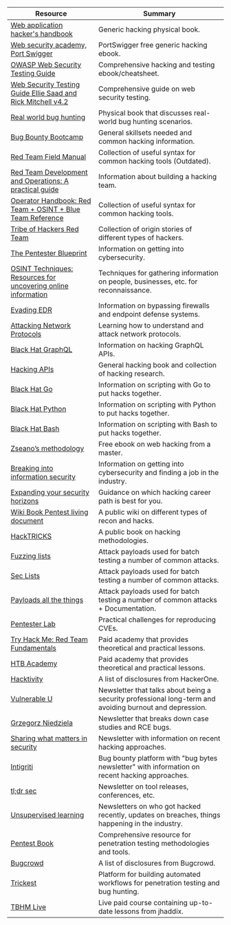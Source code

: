 | **Resource** | **Summary** |
|--------------|-------------|
| [Web application hacker's handbook](https://amzn.to/4c2WAF6) | Generic hacking physical book. |
| [Web security academy, Port Swigger](https://portswigger.net/web-security) | PortSwigger free generic hacking ebook. |
| [OWASP Web Security Testing Guide](https://owasp.org/www-project-web-security-testing-guide/) | Comprehensive hacking and testing ebook/cheatsheet. |
| [Web Security Testing Guide Ellie Saad and Rick Mitchell v4.2](https://owasp.org/www-project-web-security-testing-guide/v42/) | Comprehensive guide on web security testing. |
| [Real world bug hunting](https://amzn.to/3VsWnFM) | Physical book that discusses real-world bug hunting scenarios. |
| [Bug Bounty Bootcamp](https://amzn.to/3Ksqqar) | General skillsets needed and common hacking information. |
| [Red Team Field Manual](https://amzn.to/4aU7Hz3) | Collection of useful syntax for common hacking tools (Outdated). |
| [Red Team Development and Operations: A practical guide](https://amzn.to/4aK8se1) | Information about building a hacking team. |
| [Operator Handbook: Red Team + OSINT + Blue Team Reference](https://amzn.to/3KwyZ46) | Collection of useful syntax for common hacking tools. |
| [Tribe of Hackers Red Team](https://amzn.to/3VrF1sN) | Collection of origin stories of different types of hackers. |
| [The Pentester Blueprint](https://amzn.to/3VwnGiI) | Information on getting into cybersecurity. |
| [OSINT Techniques: Resources for uncovering online information](https://amzn.to/3Vs3YUX) | Techniques for gathering information on people, businesses, etc. for reconnaissance. |
| [Evading EDR](https://amzn.to/3VwnJLq) | Information on bypassing firewalls and endpoint defense systems. |
| [Attacking Network Protocols](https://amzn.to/3VqUQjE) | Learning how to understand and attack network protocols. |
| [Black Hat GraphQL](https://amzn.to/3V2g7i8) | Information on hacking GraphQL APIs. |
| [Hacking APIs](https://amzn.to/3wTJifp) | General hacking book and collection of hacking research. |
| [Black Hat Go](https://amzn.to/4bLtbQa) | Information on scripting with Go to put hacks together. |
| [Black Hat Python](https://amzn.to/4bLcCDN) | Information on scripting with Python to put hacks together. |
| [Black Hat Bash](https://nostarch.com/black-hat-bash) | Information on scripting with Bash to put hacks together. |
| [Zseano’s methodology](https://www.bugbountyhunter.com/methodology/zseanos-methodology.pdf) | Free ebook on web hacking from a master. |
| [Breaking into information security](https://amzn.to/4bOnYqS) | Information on getting into cybersecurity and finding a job in the industry. |
| [Expanding your security horizons](https://amzn.to/3XaqmDJ) | Guidance on which hacking career path is best for you. |
| [Wiki Book Pentest living document](https://github.com/nixawk/pentest-wiki/blob/master/Books/README.md) | A public wiki on different types of recon and hacks. |
| [HackTRICKS](https://book.hacktricks.xyz/welcome/readme) | A public book on hacking methodologies. |
| [Fuzzing lists](https://github.com/secfigo/Awesome-Fuzzing) | Attack payloads used for batch testing a number of common attacks. |
| [Sec Lists](https://github.com/danielmiessler/SecLists) | Attack payloads used for batch testing a number of common attacks. |
| [Payloads all the things](https://github.com/swisskyrepo/PayloadsAllTheThings) | Attack payloads used for batch testing a number of common attacks + Documentation. |
| [Pentester Lab](https://pentesterlab.com/) | Practical challenges for reproducing CVEs. |
| [Try Hack Me: Red Team Fundamentals](https://tryhackme.com/module/red-team-fundamentals) | Paid academy that provides theoretical and practical lessons. |
| [HTB Academy](https://academy.hackthebox.com/) | Paid academy that provides theoretical and practical lessons. |
| [Hacktivity](https://hackerone.com/hacktivity/overview?queryString=disclosed%3Atrue&sortField=latest_disclosable_activity_at&sortDirection=DESC&pageIndex=0) | A list of disclosures from HackerOne. |
| [Vulnerable U](https://vulnu.mattjay.com/) | Newsletter that talks about being a security professional long-term and avoiding burnout and depression. |
| [Grzegorz Niedziela](https://members.bugbountyexplained.com/premium/) | Newsletter that breaks down case studies and RCE bugs. |
| [Sharing what matters in security](https://securib.ee/newsletter/) | Newsletter with information on recent hacking approaches. |
| [Intigriti](https://www.intigriti.com/) | Bug bounty platform with "bug bytes newsletter" with information on recent hacking approaches. |
| [tl;dr sec](https://tldrsec.com/) | Newsletter on tool releases, conferences, etc. |
| [Unsupervised learning](https://danielmiessler.com/subscribe) | Newsletters on who got hacked recently, updates on breaches, things happening in the industry. |
| [Pentest Book](https://pentestbook.six2dez.com/) | Comprehensive resource for penetration testing methodologies and tools. |
| [Bugcrowd](https://bugcrowd.com/crowdstream) | A list of disclosures from Bugcrowd. |
| [Trickest](https://trickest.com/) | Platform for building automated workflows for penetration testing and bug hunting. |
| [TBHM Live](https://tbhmlive.com/) | Live paid course containing up-to-date lessons from jhaddix. |
